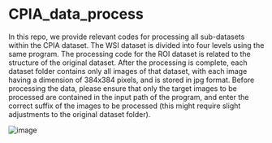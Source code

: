# CPIA_data_process


  In this repo, we provide relevant codes for processing all sub-datasets within the CPIA dataset. The WSI dataset is divided into four levels using the same program. The processing code for the ROI dataset is related to the structure of the original dataset. After the processing is complete, each dataset folder contains only all images of that dataset, with each image having a dimension of 384x384 pixels, and is stored in jpg format. 
  Before processing the data, please ensure that only the target images to be processed are contained in the input path of the program, and enter the correct suffix of the images to be processed (this might require slight adjustments to the original dataset folder).
  
 ![image](https://github.com/Desperadodo/CPIA_data_process/assets/87553719/c87d2b36-e810-4e66-9a0e-c16b8635a1d1)

